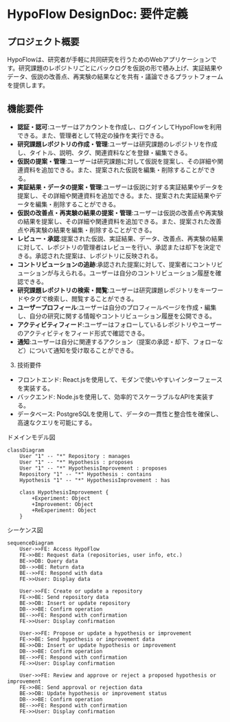 # HypoFlow DesignDoc: 要件定義
## プロジェクト概要
HypoFlowは、研究者が手軽に共同研究を行うためのWebアプリケーションです。研究課題のレポジトリごとにバックログを仮説の形で積み上げ、実証結果やデータ、仮説の改善点、再実験の結果などを共有・議論できるプラットフォームを提供します。

## 機能要件
- **認証・認可**:ユーザーはアカウントを作成し、ログインしてHypoFlowを利用できる。また、管理者として特定の操作を実行できる。
- **研究課題レポジトリの作成・管理**:ユーザーは研究課題のレポジトリを作成し、タイトル、説明、タグ、関連資料などを登録・編集できる。
- **仮説の提案・管理**:ユーザーは研究課題に対して仮説を提案し、その詳細や関連資料を追加できる。また、提案された仮説を編集・削除することができる。
- **実証結果・データの提案・管理**:ユーザーは仮説に対する実証結果やデータを提案し、その詳細や関連資料を追加できる。また、提案された実証結果やデータを編集・削除することができる。
- **仮説の改善点・再実験の結果の提案・管理**:ユーザーは仮説の改善点や再実験の結果を提案し、その詳細や関連資料を追加できる。また、提案された改善点や再実験の結果を編集・削除することができる。
- **レビュー・承認**:提案された仮説、実証結果、データ、改善点、再実験の結果に対して、レポジトリの管理者はレビューを行い、承認または却下を決定できる。承認された提案は、レポジトリに反映される。
- **コントリビューションの追跡**:承認された提案に対して、提案者にコントリビューションが与えられる。ユーザーは自分のコントリビューション履歴を確認できる。
- **研究課題レポジトリの検索・閲覧**:ユーザーは研究課題レポジトリをキーワードやタグで検索し、閲覧することができる。
- **ユーザープロフィール**:ユーザーは自分のプロフィールページを作成・編集し、自分の研究に関する情報やコントリビューション履歴を公開できる。
- **アクティビティフィード**:ユーザーはフォローしているレポジトリやユーザーのアクティビティをフィード形式で確認できる。
- **通知**:ユーザーは自分に関連するアクション（提案の承認・却下、フォローなど）について通知を受け取ることができる。

3. 技術要件
- フロントエンド: React.jsを使用して、モダンで使いやすいインターフェースを実装する。
- バックエンド: Node.jsを使用して、効率的でスケーラブルなAPIを実装する。
- データベース: PostgreSQLを使用して、データの一貫性と整合性を確保し、高速なクエリを可能にする。

ドメインモデル図

```mermaid
classDiagram
    User "1" -- "*" Repository : manages
    User "1" -- "*" Hypothesis : proposes
    User "1" -- "*" HypothesisImprovement : proposes
    Repository "1" -- "*" Hypothesis : contains
    Hypothesis "1" -- "*" HypothesisImprovement : has

    class HypothesisImprovement {
        +Experiment: Object
        +Improvement: Object
        +ReExperiment: Object
    }

```


シーケンス図

```mermaid
sequenceDiagram
    User->>FE: Access HypoFlow
    FE->>BE: Request data (repositories, user info, etc.)
    BE->>DB: Query data
    DB-->>BE: Return data
    BE-->>FE: Respond with data
    FE->>User: Display data

    User->>FE: Create or update a repository
    FE->>BE: Send repository data
    BE->>DB: Insert or update repository
    DB-->>BE: Confirm operation
    BE-->>FE: Respond with confirmation
    FE->>User: Display confirmation

    User->>FE: Propose or update a hypothesis or improvement
    FE->>BE: Send hypothesis or improvement data
    BE->>DB: Insert or update hypothesis or improvement
    DB-->>BE: Confirm operation
    BE-->>FE: Respond with confirmation
    FE->>User: Display confirmation

    User->>FE: Review and approve or reject a proposed hypothesis or improvement
    FE->>BE: Send approval or rejection data
    BE->>DB: Update hypothesis or improvement status
    DB-->>BE: Confirm operation
    BE-->>FE: Respond with confirmation
    FE->>User: Display confirmation

```

